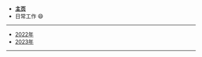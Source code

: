<!-- docs/_sidebar.md -->
<!-- <link rel="stylesheet" href="//cdn.jsdelivr.net/npm/docsify/themes/dark.css"> -->

*  **[主页](/)**  
* 日常工作 :smile:

---

  * [2022年](/diary/#2022年)  
  * [2023年](/diary/#2023年)  

---

